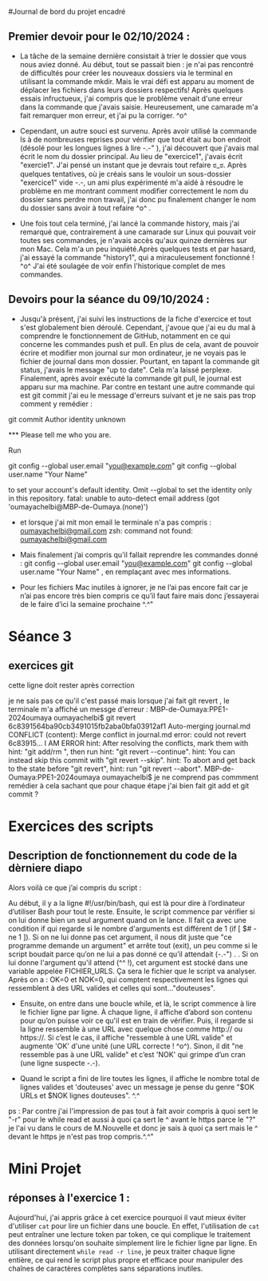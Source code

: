 #Journal de bord du projet encadré


## Premier devoir pour le 02/10/2024 :


- La tâche de la semaine dernière consistait à trier le dossier que vous nous aviez donné. Au début, tout se passait bien : je n'ai pas rencontré de difficultés pour créer les nouveaux dossiers via le terminal en utilisant la commande mkdir. Mais le vrai défi est apparu au moment de déplacer les fichiers dans leurs dossiers respectifs! Après quelques essais infructueux, j'ai compris que le problème venait d'une erreur dans la commande que j'avais saisie. Heureusement, une camarade m'a fait remarquer mon erreur, et j'ai pu la corriger. ^o^

- Cependant, un autre souci est survenu. Après avoir utilisé la commande ls à de nombreuses reprises pour vérifier que tout était au bon endroit (désolé pour les longues lignes à lire -.-" ), j'ai découvert que j'avais mal écrit le nom du dossier principal. Au lieu de "exercice1", j'avais écrit "exercie1". J'ai pensé un instant que je devrais tout refaire ಠ_ಠ. Après quelques tentatives, où je créais sans le vouloir un sous-dossier "exercice1" vide -.-, un ami plus expérimenté m'a aidé à résoudre le problème en me montrant comment modifier correctement le nom du dossier sans perdre mon travail, j'ai donc pu finalement changer le nom du dossier sans avoir à tout refaire ^o^ . 

- Une fois tout cela terminé, j'ai lancé la commande history, mais j'ai remarqué que, contrairement à une camarade sur Linux qui pouvait voir toutes ses commandes, je n'avais accès qu'aux quinze dernières sur mon Mac. Cela m'a un peu inquiété.Après quelques tests et par hasard, j'ai essayé la commande "history1", qui a miraculeusement fonctionné ! ^o^ J'ai été soulagée de voir enfin l'historique complet de mes commandes.


## Devoirs pour la séance du 09/10/2024 :


- Jusqu'à présent, j'ai suivi les instructions de la fiche d'exercice et tout s'est globalement bien déroulé. Cependant, j'avoue que j'ai eu du mal à comprendre le fonctionnement de GitHub, notamment en ce qui concerne les commandes push et pull. En plus de cela, avant de pouvoir écrire et modifier mon journal sur mon ordinateur, je ne voyais pas le fichier de journal dans mon dossier. Pourtant, en tapant la commande git status, j'avais le message "up to date". Cela m'a laissé perplexe. Finalement, après avoir exécuté la commande git pull, le journal est apparu sur ma machine. Par contre en testant une autre commande qui est git commit j'ai eu le message d'erreurs suivant et je ne sais pas trop comment y remédier : 

git commit
Author identity unknown

*** Please tell me who you are.

Run

  git config --global user.email "you@example.com"
  git config --global user.name "Your Name"

to set your account's default identity.
Omit --global to set the identity only in this repository.
fatal: unable to auto-detect email address (got 'oumayachelbi@MBP-de-Oumaya.(none)')

- et lorsque j'ai mit mon email le terminale n'a pas compris : oumayachelbi@gmail.com
zsh: command not found: oumayachelbi@gmail.com

- Mais finalement j’ai compris qu’il fallait reprendre les commandes donné : git config --global user.email "you@example.com"
  git config --global user.name "Your Name" , en remplaçant avec mes informations. 

- Pour les fichiers Mac inutiles à ignorer, je ne l’ai pas encore fait car je n’ai pas encore très bien compris ce qu’il faut faire mais donc j’essayerai de le faire d’ici la semaine prochaine  ^.^" 

# Séance 3 
## exercices git

cette ligne doit rester après correction


je ne sais pas ce qu'il c'est passé mais lorsque j'ai fait git revert , le terminale m'a affiché un messge d'erreur : MBP-de-Oumaya:PPE1-2024oumaya oumayachelbi$ git revert 6c8391564ba90cb3491015fb2aba0bfa03912af1
Auto-merging journal.md
CONFLICT (content): Merge conflict in journal.md
error: could not revert 6c83915... I AM ERROR
hint: After resolving the conflicts, mark them with
hint: "git add/rm <pathspec>", then run
hint: "git revert --continue".
hint: You can instead skip this commit with "git revert --skip".
hint: To abort and get back to the state before "git revert",
hint: run "git revert --abort".
MBP-de-Oumaya:PPE1-2024oumaya oumayachelbi$ 
je ne comprend pas commment remédier à cela sachant que pour chaque étape j'ai bien fait git add et git commit ?

# Exercices des scripts
## Description de fonctionnement du code de la dèrniere diapo

 Alors voilà ce que j’ai compris du script :

Au début, il y a la ligne #!/usr/bin/bash, qui est là pour dire à l’ordinateur d’utiliser Bash pour tout le reste. Ensuite, le script commence par vérifier si on lui donne bien un seul argument quand on le lance. Il fait ça avec une condition if qui regarde si le nombre d'arguments est différent de 1 (if [ $# -ne 1 ]). Si on ne lui donne pas cet argument, il nous dit juste que "ce programme demande un argument" et arrête tout (exit), un peu comme si le script boudait parce qu’on ne lui a pas donné ce qu’il attendait (-.-") .
.
Si on lui donne l'argument qu'il attend (^^ !), cet argument est stocké dans une variable appelée FICHIER_URLS. Ça sera le fichier que le script va analyser. Après on a : OK=0 et NOK=0, qui comptent respectivement les lignes qui ressemblent à des URL valides et celles qui sont..."douteuses".
- Ensuite, on entre dans une boucle while, et là, le script commence à lire le fichier ligne par ligne. À chaque ligne, il affiche d’abord son contenu pour qu’on puisse voir ce qu'il est en train de vérifier. Puis, il regarde si la ligne ressemble à une URL avec quelque chose comme http:// ou https://. Si c’est le cas, il affiche "ressemble à une URL valide" et augmente 'OK' d'une unité (une URL correcte ! ^o^). Sinon, il dit "ne ressemble pas à une URL valide" et c’est 'NOK' qui grimpe d’un cran (une ligne suspecte -.-).

- Quand le script a fini de lire toutes les lignes, il affiche le nombre total de lignes valides et 'douteuses' avec un message je pense du genre "$OK URLs et $NOK lignes douteuses". ^.^

ps : Par contre j'ai l'impression de pas tout à fait avoir compris à quoi sert le "-r" pour le while read et aussi à quoi ça sert le ^ avant le https parce le "?" je l'ai vu dans le cours de M.Nouvelle et donc je sais à quoi ça sert mais le ^ devant le https je n'est pas trop compris.^.^"

# Mini Projet
## réponses à l'exercice 1 :

Aujourd'hui, j'ai appris grâce à cet exercice pourquoi il vaut mieux éviter d'utiliser `cat` pour lire un fichier dans une boucle. En effet, l'utilisation de `cat` peut entraîner une lecture token par token, ce qui complique le traitement des données lorsqu'on souhaite simplement lire le fichier ligne par ligne. En utilisant directement `while read -r line`, je peux traiter chaque ligne entière, ce qui rend le script plus propre et efficace pour manipuler des chaînes de caractères complètes sans séparations inutiles.